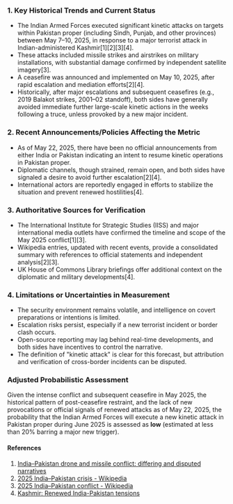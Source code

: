### 1. Key Historical Trends and Current Status

- The Indian Armed Forces executed significant kinetic attacks on targets within Pakistan proper (including Sindh, Punjab, and other provinces) between May 7–10, 2025, in response to a major terrorist attack in Indian-administered Kashmir[1][2][3][4].
- These attacks included missile strikes and airstrikes on military installations, with substantial damage confirmed by independent satellite imagery[3].
- A ceasefire was announced and implemented on May 10, 2025, after rapid escalation and mediation efforts[2][4].
- Historically, after major escalations and subsequent ceasefires (e.g., 2019 Balakot strikes, 2001–02 standoff), both sides have generally avoided immediate further large-scale kinetic actions in the weeks following a truce, unless provoked by a new major incident.

### 2. Recent Announcements/Policies Affecting the Metric

- As of May 22, 2025, there have been no official announcements from either India or Pakistan indicating an intent to resume kinetic operations in Pakistan proper.
- Diplomatic channels, though strained, remain open, and both sides have signaled a desire to avoid further escalation[2][4].
- International actors are reportedly engaged in efforts to stabilize the situation and prevent renewed hostilities[4].

### 3. Authoritative Sources for Verification

- The International Institute for Strategic Studies (IISS) and major international media outlets have confirmed the timeline and scope of the May 2025 conflict[1][3].
- Wikipedia entries, updated with recent events, provide a consolidated summary with references to official statements and independent analysis[2][3].
- UK House of Commons Library briefings offer additional context on the diplomatic and military developments[4].

### 4. Limitations or Uncertainties in Measurement

- The security environment remains volatile, and intelligence on covert preparations or intentions is limited.
- Escalation risks persist, especially if a new terrorist incident or border clash occurs.
- Open-source reporting may lag behind real-time developments, and both sides have incentives to control the narrative.
- The definition of "kinetic attack" is clear for this forecast, but attribution and verification of cross-border incidents can be disputed.

### Adjusted Probabilistic Assessment

Given the intense conflict and subsequent ceasefire in May 2025, the historical pattern of post-ceasefire restraint, and the lack of new provocations or official signals of renewed attacks as of May 22, 2025, the probability that the Indian Armed Forces will execute a new kinetic attack in Pakistan proper during June 2025 is assessed as **low** (estimated at less than 20% barring a major new trigger).

#### References

1. [India–Pakistan drone and missile conflict: differing and disputed narratives](https://www.iiss.org/online-analysis/online-analysis/2025/05/indiapakistan-drone-and-missile-conflict-differing-and-disputed-narratives/)
2. [2025 India–Pakistan crisis - Wikipedia](https://en.wikipedia.org/wiki/2025_India%E2%80%93Pakistan_crisis)
3. [2025 India–Pakistan conflict - Wikipedia](https://en.wikipedia.org/wiki/2025_India%E2%80%93Pakistan_conflict)
4. [Kashmir: Renewed India-Pakistan tensions](https://commonslibrary.parliament.uk/research-briefings/cbp-10264/)